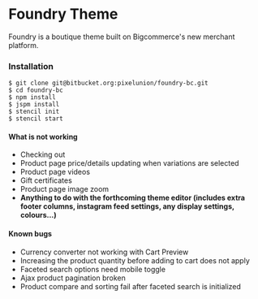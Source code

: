 
# Foundry Theme

Foundry is a boutique theme built on Bigcommerce's new merchant platform.

### Installation

```
$ git clone git@bitbucket.org:pixelunion/foundry-bc.git
$ cd foundry-bc
$ npm install
$ jspm install
$ stencil init
$ stencil start
```

#### What is not working

* Checking out
* Product page price/details updating when variations are selected
* Product page videos
* Gift certificates
* Product page image zoom
* **Anything to do with the forthcoming theme editor (includes extra footer columns, instagram feed settings, any display settings, colours...)**

#### Known bugs

* Currency converter not working with Cart Preview
* Increasing the product quantity before adding to cart does not apply
* Faceted search options need mobile toggle
* Ajax product pagination broken
* Product compare and sorting fail after faceted search is initialized

